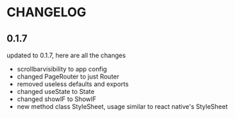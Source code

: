 # CHANGELOG

## 0.1.7

updated to 0.1.7, here are all the changes
- scrollbarvisibility to app config
- changed PageRouter to just Router
- removed useless defaults and exports
- changed useState to State
- changed showIF to ShowIF
- new method class StyleSheet, usage similar to react native's StyleSheet